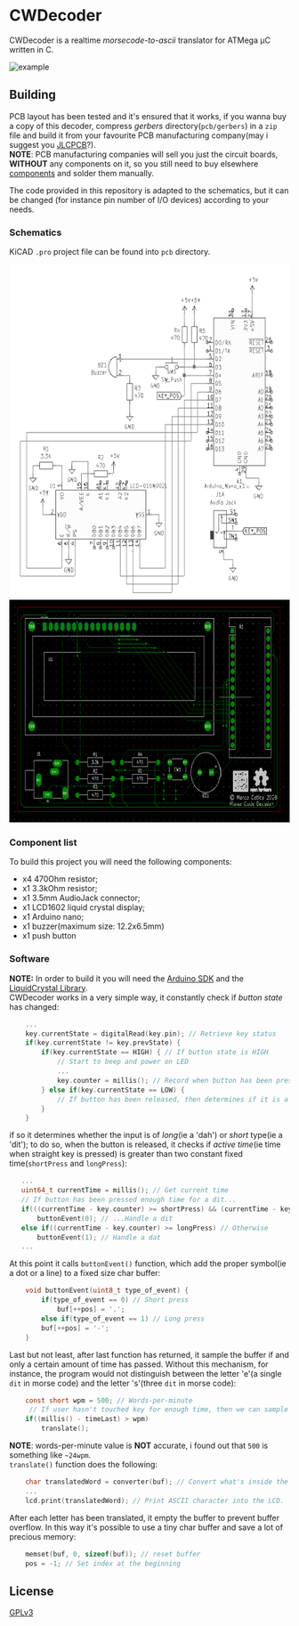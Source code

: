 # CWDecoder

CWDecoder is a realtime _morsecode-to-ascii_ translator
for ATMega µC written in C.

![example](.example.gif)


## Building
PCB layout has been tested and it's ensured that it works, if you wanna buy a copy of 
this decoder, compress _gerbers_ directory(`pcb/gerbers`) in a `zip` file and build it
from your favourite PCB manufacturing company(may i suggest you [JLCPCB](https://jlcpcb.com/)?).  
**NOTE**: PCB manufacturing companies will sell you just the circuit boards, **WITHOUT** any components on it, so you still need to buy elsewhere [components](#component-list) and solder them manually.

The code provided in this repository is adapted to the schematics, but it can be changed (for instance pin number of I/O devices) according to your needs.

### Schematics
KiCAD `.pro` project file can be found into `pcb` directory.  

<div align="center">
    <img src=".schematics.png" height="600px" width="600px">
    <img src=".pcb_layout.png" height="400px">
</div>

### Component list
To build this project you will need the following components:  
- x4 470Ohm resistor;  
- x1 3.3kOhm resistor;  
- x1 3.5mm AudioJack connector;  
- x1 LCD1602 liquid crystal display;  
- x1 Arduino nano;
- x1 buzzer(maximum size: 12.2x6.5mm)  
- x1 push button


### Software
**NOTE:** In order to build it you will need the 
[Arduino SDK](https://www.arduino.cc/en/main/software) and the [LiquidCrystal Library](https://www.arduino.cc/en/Reference/LiquidCrystal).  
CWDecoder works in a very simple way, it constantly check if _button state_ has changed:
```c
    ...
    key.currentState = digitalRead(key.pin); // Retrieve key status
    if(key.currentState != key.prevState) {
        if(key.currentState == HIGH) { // If button state is HIGH
            // Start to beep and power on LED
            ...
            key.counter = millis(); // Record when button has been pressed
        } else if(key.currentState == LOW) {
            // If button has been released, then determines if it is a 'dit' or 'dat'.
        }
    }
```
 if so it determines whether the input is of _long_(ie a 'dah') or _short_ type(ie a 'dit'); to do so, when the button is released, it checks if _active time_(ie time when straight key is pressed)
 is greater than two constant fixed time(`shortPress` and `longPress`):
 ```c
    ...
    uint64_t currentTime = millis(); // Get current time
    // If button has been pressed enough time for a dit...
    if(((currentTime - key.counter) >= shortPress) && (currentTime - key.counter))
        buttonEvent(0); // ...Handle a dit
    else if((currentTime - key.counter) >= longPress) // Otherwise
        buttonEvent(1); // Handle a dat
    ...
 ```
At this point it calls `buttonEvent()` function, which add the proper symbol(ie a dot or a line) to a fixed size char buffer:
```c
    void buttonEvent(uint8_t type_of_event) {
        if(type_of_event == 0) // Short press
            buf[++pos] = '.';
        else if(type_of_event == 1) // Long press
        buf[++pos] = '-';
    }
```

Last but not least, after last function has returned, it sample the buffer if and only a certain amount of time
has passed. Without this mechanism, for instance, the program would not distinguish
between the letter 'e'(a single `dit` in morse code) and the letter 's'(three `dit` in morse code):
```c
    const short wpm = 500; // Words-per-minute 
     // If user hasn't touched key for enough time, then we can sample the buffer
    if((millis() - timeLast) > wpm)
        translate();
```
**NOTE**: words-per-minute value is **NOT** accurate, i found out that `500` is something like `~24wpm`.  
`translate()` function does the following:
```c
    char translatedWord = converter(buf); // Convert what's inside the buffer
    ...
    lcd.print(translatedWord); // Print ASCII character into the LCD.
```
After each letter has been translated, it empty the buffer to prevent buffer overflow.
In this way it's possible to use a tiny char buffer and save a lot of precious memory:
```c
    memset(buf, 0, sizeof(buf)); // reset buffer
    pos = -1; // Set index at the beginning
```



## License
[GPLv3](https://choosealicense.com/licenses/gpl-3.0/)